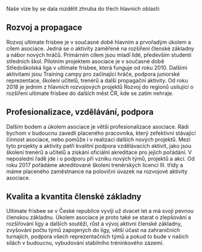 Naše vize by se dala rozdělit zhruba do třech hlavních oblastí:

## Rozvoj a propagace

Rozvoj ultimate frisbee je v současné době hlavním a prvořadým úkolem a cílem asociace. Jedná se o aktivity zaměřené na rozšíření členské základny a nábor nových hráčů. Primárním cílem jsou mladí lidé, především studenti středních škol. Pilotním projektem asociace je v současné době Středoškolská liga v ultimate frisbee, která funguje od roku 2010. Dalšími aktivitami jsou Training campy pro začínající hráče, podpora juniorské reprezentace, školení učitelů, trenérů a další propagační aktivity.
Od roku 2018 je jedním z hlavních rozvojových projektů Rozvoj do regionů usilující o rozšíření ultimate frisbee do dalších měst ČR, kde se zatím nehraje.

## Profesionalizace, vzdělávání, podpora

Dalším bodem a úkolem asociace je větší profesionalizace asociace. Rádi bychom v budoucnu zavedli placeného pracovníka, který zefektivní stávající činnost asociace, nebo pomůže i v realizaci dalších nových projektů. Mezi tyto projekty a aktivity patří kvalitní podpora vzdělávacích aktivit, jako jsou školení trenérů a učitelů a získání oficiální akreditace pro jejich pořádání. V neposlední řadě jde i o podporu při vzniku nových týmů, projektů a akcí.
Od roku 2017 pořádáme akreditované školení trenérských licencí III. třídy a máme placeného zaměstnance na poloviční úvazek na rozvojové aktivity asociace.

## Kvalita a kvantita členské základny 

Ultimate frisbee se v České republice vyvíjí už dvacet let a má svoji pevnou členskou základnu. Úkolem asociace je proto také se starat o zlepšování a rozšiřování ligy a dalších soutěží, růst a vývoj aktivní členské základny, zvyšování počtu týmů zapojených do ligy, větší účast na zahraničních turnajích, podpora všech reprezentačních týmů a pokud to bude v našich silách v budoucnu, vybudování stabilního tréninkového zázemí.
